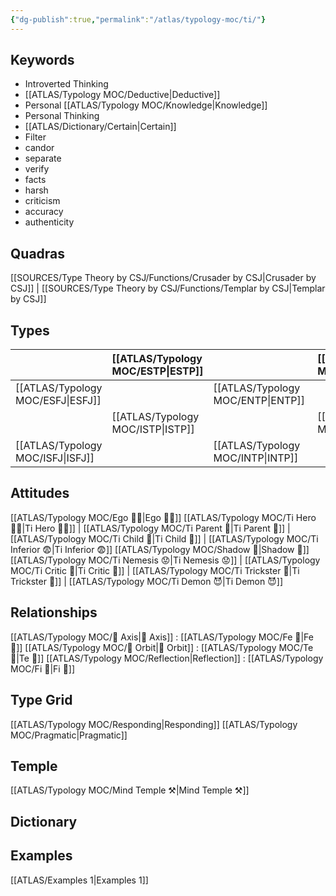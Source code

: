 ```yaml
---
{"dg-publish":true,"permalink":"/atlas/typology-moc/ti/"}
---
```


## Keywords
- Introverted Thinking
- [[ATLAS/Typology MOC/Deductive\|Deductive]]
- Personal [[ATLAS/Typology MOC/Knowledge\|Knowledge]]
- Personal Thinking
- [[ATLAS/Dictionary/Certain\|Certain]]
- Filter
- candor
- separate
- verify
- facts
- harsh
- criticism
- accuracy
- authenticity

## Quadras
[[SOURCES/Type Theory by CSJ/Functions/Crusader by CSJ\|Crusader by CSJ]] | [[SOURCES/Type Theory by CSJ/Functions/Templar by CSJ\|Templar by CSJ]] 

## Types 

| |  [[ATLAS/Typology MOC/ESTP\|ESTP]]  |  | [[ATLAS/Typology MOC/ENFJ\|ENFJ]]&nbsp; |
|:---------------|:-----------|:---------------|:---------------|
| [[ATLAS/Typology MOC/ESFJ\|ESFJ]]       | | [[ATLAS/Typology MOC/ENTP\|ENTP]]&nbsp; | |
| |  [[ATLAS/Typology MOC/ISTP\|ISTP]]  |  | [[ATLAS/Typology MOC/INFJ\|INFJ]]       |
| [[ATLAS/Typology MOC/ISFJ\|ISFJ]]&nbsp; | |  [[ATLAS/Typology MOC/INTP\|INTP]]      |  |  

## Attitudes
[[ATLAS/Typology MOC/Ego 🙋‍♂️\|Ego 🙋‍♂️]]
[[ATLAS/Typology MOC/Ti Hero 🦸‍♂️\|Ti Hero 🦸‍♂️]] | [[ATLAS/Typology MOC/Ti Parent 🤨\|Ti Parent 🤨]] | [[ATLAS/Typology MOC/Ti Child 🧒\|Ti Child 🧒]] | [[ATLAS/Typology MOC/Ti Inferior 😨\|Ti Inferior 😨]]
[[ATLAS/Typology MOC/Shadow 👤\|Shadow 👤]] 
[[ATLAS/Typology MOC/Ti Nemesis 😟\|Ti Nemesis 😟]] | [[ATLAS/Typology MOC/Ti Critic 🤔\|Ti Critic 🤔]] | [[ATLAS/Typology MOC/Ti Trickster 🤡\|Ti Trickster 🤡]] | [[ATLAS/Typology MOC/Ti Demon 😈\|Ti Demon 😈]]

## Relationships 
[[ATLAS/Typology MOC/🧲 Axis\|🧲 Axis]] :  [[ATLAS/Typology MOC/Fe 💉\|Fe 💉]] 
[[ATLAS/Typology MOC/🔄 Orbit\|🔄 Orbit]] : [[ATLAS/Typology MOC/Te 🏹\|Te 🏹]]
[[ATLAS/Typology MOC/Reflection\|Reflection]]  :  [[ATLAS/Typology MOC/Fi 🔱\|Fi 🔱]]

## Type Grid 
[[ATLAS/Typology MOC/Responding\|Responding]]
[[ATLAS/Typology MOC/Pragmatic\|Pragmatic]]

## Temple 
[[ATLAS/Typology MOC/Mind Temple ⚒️\|Mind Temple ⚒️]]

## Dictionary


## Examples 
[[ATLAS/Examples 1\|Examples 1]] 

